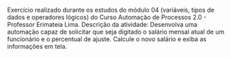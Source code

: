 Exercício realizado durante os estudos do módulo 04 (variáveis, tipos de dados e operadores lógicos) do Curso Automação de Processos 2.0 - Professor Erimateia Lima. 
Descrição da atividade: Desenvolva uma automação capaz de solicitar que seja digitado o salário mensal atual de um funcionário e o percentual de ajuste. Calcule o novo salário e exiba as informações em tela.
